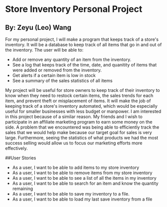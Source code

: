 # Store Inventory Personal Project
## By: Zeyu (Leo) Wang
For my personal project, I will make a program that keeps track of a store's
inventory. It will be a database to keep track of all items that go in and out of
the inventory. The user will be able to:
- Add or remove any quantity of an item from the inventory. 
- See a log that keeps track of the time, date, and quanitity of items that 
were added or removed from the inventory. 
- Get alerts if a certain item is low in stock
- See a summary of the sales statistics of all items 

My project will be useful for store owners to keep track of their inventory to
know when they need to restock certain items, the sales trends for each 
item, and prevent theft or misplacement of items. It will make the job of
keeping track of a store's inventory automated, which would be especially 
useful for smaller businesses with less budget or manpower. I am interested
in this project because of a similar reason. My friends and I wish to 
participate in an affiliate marketing program to earn some money on the side.
A problem that we encountered was being able to efficiently track the sales
that we would help make because our target goal for sales is very large. 
Furthermore, seeing the statistics of what products we had the most success
selling would allow us to focus our marketing efforts more effectively. 

##User Stories
- As a user, I want to be able to add items to my store inventory
- As a user, I want to be able to remove items from my store inventory
- As a user, I want to be able to see a list of all the items in my inventory 
- As a user, I want to be able to search for an item and know the quantity 
remaining 
- As a user, I want to be able to save my inventory to a file.
- As a user, I want to be able to load my last save inventory from a file
